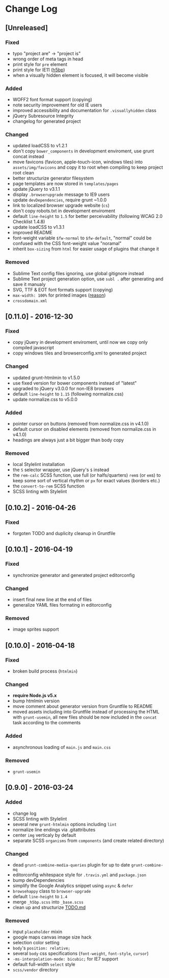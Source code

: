 # Change Log

## [Unreleased]
### Fixed
- typo "project are" -> "project is"
- wrong order of meta tags in head
- print style for `pre` element
- print style for IE11 ([h5bp](https://github.com/h5bp/html5-boilerplate/commit/9c98cfaffb305bbcc9dd31f3be04ffa8506d0095))
- when a visually hidden element is focused, it will become visible

### Added
- WOFF2 font format support (copying)
- note security improvement for old IE users
- improved accessibility and documentation for `.visuallyhidden` class
- jQuery Subresource Integrity
- changelog for generated project

### Changed
- updated loadCSS to v1.2.1
- don't copy `bower_components` in development enviroment, use grunt concat instead
- move favicons (favicon, apple-touch-icon, windows tiles) into `assets/img/favicons` and copy it to root when compiling to keep project root clean
- better structurize generator filesystem
- page templates are now stored in `templates/pages`
- update jQuery to v3.1.1
- display `.browserupgrade` message to IE9 users
- update `devDependencies`, require grunt ~1.0.0
- link to localized browser upgrade website (`cs`)
- don't copy robots.txt in development enviroment
- default `line-height` to `1.5` for better perceivability (following WCAG 2.0 Checklist 1.4.8)
- update loadCSS to v1.3.1
- improved README
- font-weight variable `$fw-normal` to `$fw-default`, "normal" could be confused with the CSS font-weight value "noramal"
- inherit `box-sizing` from `html` for easier usage of plugins that change it

### Removed
- Sublime Text config files ignoring, use global gitignore instead
- Sublime Text project generation option, use `subl .` after generating and save it manualy
- SVG, TTF & EOT font formats support (copying)
- `max-width: 100%` for printed images ([reason](https://github.com/h5bp/html5-boilerplate/commit/a90685e01d261d2b9bd160c8f014dc20ad8e6749))
- `crossdomain.xml`


## [0.11.0] - 2016-12-30
### Fixed
- copy jQuery in development enviroment, until now we copy only compiled javascript
- copy windows tiles and browserconfig.xml to generated project

### Changed
- updated grunt-htmlmin to v1.5.0
- use fixed version for bower components instead of "latest"
- upgraded to jQuery v3.0.0 for non-IE8 browsers
- default `line-height` to `1.15` (following normalize.css)
- update normalize.css to v5.0.0

### Added
- pointer cursor on buttons (removed from normalize.css in v4.1.0)
- default cursor on disabled elements (removed from normalize.css in v4.1.0)
- headings are always just a bit bigger than body copy

### Removed
- local Stylelint installation
- the `S` selector wrapper, use jQuery's `$` instead
- the `rem-calc` SCSS function, use full (or halfs/quarters) `rem`s (or `em`s) to keep some sort of vertical rhythm or `px` for exact values (borders etc.)
- the `convert-to-rem` SCSS function
- SCSS linting with Stylelint


## [0.10.2] - 2016-04-26
### Fixed
- forgoten TODO and duplicity cleanup in Gruntfile


## [0.10.1] - 2016-04-19
### Fixed
- synchronize generator and generated project editorconfig

### Changed
- insert final new line at the end of files
- generalize YAML files formating in editorconfig

### Removed
- image sprites support


## [0.10.0] - 2016-04-18
### Fixed
- broken build process (`htmlmin`)

### Changed
- **require Node.js v5.x**
- bump htmlmin version
- move comment about generator version from Gruntfile to README
- moved assets including into Gruntfile instead of processing the HTML with `grunt-usemin`, all new files should be now included in the `concat` task according to the comments

### Added
- asynchronous loading of `main.js` and `main.css`

### Removed
- `grunt-usemin`


## [0.9.0] - 2016-03-24
### Added
- change log
- SCSS linting with Stylelint
- several new `grunt-htmlmin` options including `lint`
- normalize line endings via .gitattributes
- center `img` verticaly by default
- separate SCSS `organisms` from `components` (and create related directory)

### Changed
- dead `grunt-combine-media-queries` plugin for up to date `grunt-combine-mq`
- editorconfig whitespace style for `.travis.yml` and `package.json`
- bump devDependencies
- simplify the Google Analytics snippet using `async` & `defer`
- `browsehappy` class to `browser-upgrade`
- default `line-height` to `1.4`
- merge `_h5bp.scss` into `_base.scss`
- clean up and structurize [TODO.md](TODO.md)

### Removed
- input `placeholder` mixin
- google maps canvas image size hack
- selection color setting
- `body`'s `position: relative;`
- several `body` css specifications (`font-weight`, `font-style`, `cursor`)
- `-ms-interpolation-mode: bicubic;` for IE7 support
- default full-width `select` style
- `scss/vendor` directory
